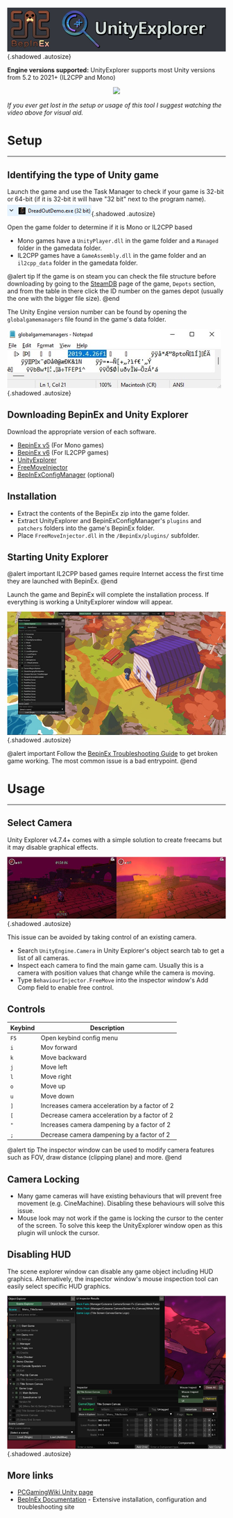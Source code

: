 ![toplogo](../Images/UUFGuide/toplogo.jpg){.shadowed .autosize}

**Engine versions supported:** UnityExplorer supports most Unity versions from 5.2 to 2021+ (IL2CPP and Mono)


<p align="center">
<a href="https://www.youtube.com/watch?v=qufWSNPyeYQ" target="_blank">
  <img src="https://img.youtube.com/vi/qufWSNPyeYQ/hqdefault.jpg">
</a>
</p>

*If you ever get lost in the setup or usage of this tool I suggest watching the video above for visual aid.*

# Setup
---

## Identifying the type of Unity game
 
Launch the game and use the Task Manager to check if your game is 32-bit or 64-bit (if it is 32-bit it will have "32 bit" next to the program name).  
![TaskManager01](../Images/UUFGuide/TaskManager01.png){.shadowed .autosize}

Open the game folder to determine if it is Mono or IL2CPP based
- Mono games have a <code>UnityPlayer.dll</code> in the game folder and a <code>Managed</code> folder in the gamedata folder.
- IL2CPP games have a <code>GameAssembly.dll</code> in the game folder and an <code>il2cpp_data</code> folder in the gamedata folder.
 
@alert tip
If the game is on steam you can check the file structure before downloading by going to the [SteamDB](https://steamdb.info) page of the game, `Depots` section, and from the table in there click the ID number on the games depot (usually the one with the bigger file size).
@end

The Unity Engine version number can be found by opening the <code>globalgamemanagers</code> file found in the game's data folder.

![globalgamemanagers](../Images/UUFGuide/globalgamemanagers.jpg){.shadowed .autosize}

## Downloading BepinEx and Unity Explorer

Download the appropriate version of each software.

- [BepinEx v5](https://steamdb.info/) (For Mono games)
- [BepinEx v6](https://builds.bepis.io/projects/bepinex_be) (For IL2CPP games)
- [UnityExplorer](https://github.com/sinai-dev/UnityExplorer)
- [FreeMoveInjector](https://github.com/sinai-dev/BepInExConfigManager)
- [BepInExConfigManager](https://github.com/sinai-dev/BepInExConfigManager) (optional)

## Installation

- Extract the contents of the BepinEx zip into the game folder.
- Extract UnityExplorer and BepinExConfigManager's <code>plugins</code> and <code>patchers</code> folders into the game's BepinEx folder.
- Place <code>FreeMoveInjector.dll</code> in the <code>/BepinEx/plugins/</code> subfolder.

## Starting Unity Explorer

@alert important
IL2CPP based games require Internet access the first time they are launched with BepinEx.
@end
 
Launch the game and BepinEx will complete the installation process. If everything is working a UnityExplorer window will appear.

![firstlaunch](../Images/UUFGuide/firstlaunch.jpg){.shadowed .autosize}
 
@alert important
Follow the [BepinEx Troubleshooting Guide](https://github.com/sinai-dev/BepInExConfigManager) to get broken game working.
The most common issue is a bad entrypoint.
@end


# Usage
---
## Select Camera
 
 Unity Explorer v4.7.4+ comes with a simple solution to create freecams but it may disable graphical effects.

 ![sidebyside](../Images/UUFGuide/sidebyside.jpg){.shadowed .autosize}

 This issue can be avoided by taking control of an existing camera.

* Search <code>UnityEngine.Camera</code> in Unity Explorer's object search tab to get a list of all cameras.
* Inspect each camera to find the main game cam. Usually this is a camera with position values that change while the camera is moving.
* Type <code>BehaviourInjector.FreeMove</code> into the inspector window's Add Comp field to enable free control.

## Controls

Keybind | Description
-- | --
`F5` | Open keybind config menu
`i` | Mov  forward
`k` | Move backward
`j` | Move left
`l` | Move right
`o` | Move up
`u` | Move down
`]` | Increases camera acceleration by a factor of 2
`[` | Decrease camera acceleration by a factor of 2
`"` | Increases camera dampening by a factor of 2
`;` | Decrease camera dampening by a factor of 2

@alert tip
The inspector window can be used to modify camera features such as FOV, draw distance (clipping plane) and more.
@end

## Camera Locking

* Many game cameras will have existing behaviours that will prevent free movement (e.g. CineMachine). Disabling these behaviours will solve this issue.
* Mouse look may not work if the game is locking the cursor to the center of the screen. To solve this keep the UnityExplorer window open as this plugin will unlock the cursor.

## Disabling HUD

The scene explorer window can disable any game object including HUD graphics. Alternatively, the inspector window's mouse inspection tool can easily select specific HUD graphics.
 
  ![demonturfhud](../Images/UUFGuide/demonturfhud.jpg){.shadowed .autosize}

## More links

- [PCGamingWiki Unity page](https://www.pcgamingwiki.com/wiki/Engine:Unity) 
- [BepInEx Documentation](https://docs.bepinex.dev/master/articles/user_guide/installation/index.html) - Extensive installation, configuration and troubleshooting site
